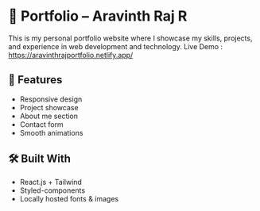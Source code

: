 # 🌟 Portfolio – Aravinth Raj R

This is my personal portfolio website where I showcase my skills, projects, and experience in web development and technology.
Live Demo : https://aravinthrajportfolio.netlify.app/

## 🚀 Features

- Responsive design
- Project showcase
- About me section
- Contact form
- Smooth animations

## 🛠️ Built With

- React.js + Tailwind
- Styled-components
- Locally hosted fonts & images
